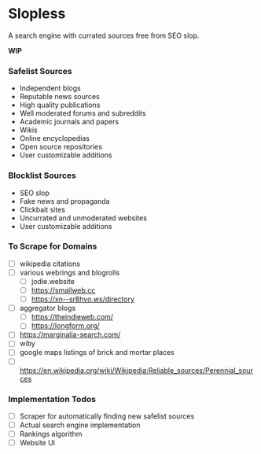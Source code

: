# Slopless
A search engine with currated sources free from SEO slop.

**WIP**

### Safelist Sources
* Independent blogs
* Reputable news sources
* High quality publications
* Well moderated forums and subreddits
* Academic journals and papers
* Wikis
* Online encyclopedias
* Open source repositories
* User customizable additions

### Blocklist Sources
* SEO slop
* Fake news and propaganda
* Clickbait sites
* Uncurrated and unmoderated websites
* User customizable additions

### To Scrape for Domains
- [ ] wikipedia citations
- [ ] various webrings and blogrolls
    - [ ] jodie.website
    - [ ] https://smallweb.cc
    - [ ] https://xn--sr8hvo.ws/directory
- [ ] aggregator blogs
    - [ ] https://theindieweb.com/
    - [ ] https://longform.org/
- [ ] https://marginalia-search.com/
- [ ] wiby
- [ ] google maps listings of brick and mortar places
- [ ] https://en.wikipedia.org/wiki/Wikipedia:Reliable_sources/Perennial_sources

### Implementation Todos
- [ ] Scraper for automatically finding new safelist sources
- [ ] Actual search engine implementation
- [ ] Rankings algorithm
- [ ] Website UI